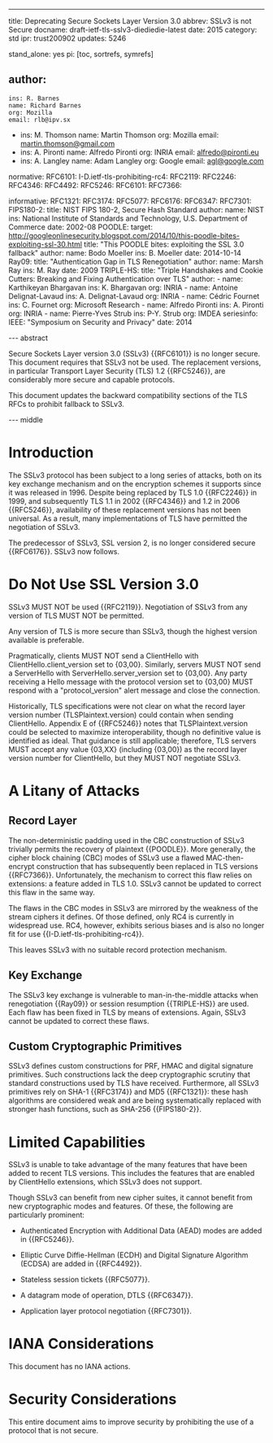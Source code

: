 ---
title: Deprecating Secure Sockets Layer Version 3.0
abbrev: SSLv3 is not Secure
docname: draft-ietf-tls-sslv3-diediedie-latest
date: 2015
category: std
ipr: trust200902
updates: 5246

stand_alone: yes
pi: [toc, sortrefs, symrefs]

author:
 -
    ins: R. Barnes
    name: Richard Barnes
    org: Mozilla
    email: rlb@ipv.sx
 -
    ins: M. Thomson
    name: Martin Thomson
    org: Mozilla
    email: martin.thomson@gmail.com
 -
    ins: A. Pironti
    name: Alfredo Pironti
    org: INRIA
    email: alfredo@pironti.eu
 -
   ins: A. Langley
   name: Adam Langley
   org: Google
   email: agl@google.com


normative:
  RFC6101:
  I-D.ietf-tls-prohibiting-rc4:
  RFC2119:
  RFC2246:
  RFC4346:
  RFC4492:
  RFC5246:
  RFC6101:
  RFC7366:

informative:
  RFC1321:
  RFC3174:
  RFC5077:
  RFC6176:
  RFC6347:
  RFC7301:
  FIPS180-2:
    title: NIST FIPS 180-2, Secure Hash Standard
    author:
      name: NIST
      ins: National Institute of Standards and Technology, U.S. Department of Commerce
    date: 2002-08
  POODLE:
    target: http://googleonlinesecurity.blogspot.com/2014/10/this-poodle-bites-exploiting-ssl-30.html
    title: "This POODLE bites: exploiting the SSL 3.0 fallback"
    author:
      name: Bodo Moeller
      ins: B. Moeller
    date: 2014-10-14
  Ray09:
    title: "Authentication Gap in TLS Renegotiation"
    author:
      name: Marsh Ray
      ins: M. Ray
    date: 2009
  TRIPLE-HS:
    title: "Triple Handshakes and Cookie Cutters: Breaking and Fixing Authentication over TLS"
    author:
      -
        name: Karthikeyan Bhargavan
        ins: K. Bhargavan
        org: INRIA
      -
        name: Antoine Delignat-Lavaud
        ins: A. Delignat-Lavaud
        org: INRIA
      -
        name: Cédric Fournet
        ins: C. Fournet
        org: Microsoft Research
      -
        name: Alfredo Pironti
        ins: A. Pironti
        org: INRIA
      -
        name: Pierre-Yves Strub
        ins: P-Y. Strub
        org: IMDEA
    seriesinfo:
      IEEE: "Symposium on Security and Privacy"
    date: 2014


--- abstract

Secure Sockets Layer version 3.0 (SSLv3) {{RFC6101}} is no longer secure.  This
document requires that SSLv3 not be used.  The replacement versions, in
particular Transport Layer Security (TLS) 1.2 {{RFC5246}}, are considerably more
secure and capable protocols.

This document updates the backward compatibility sections of the TLS RFCs to
prohibit fallback to SSLv3.

--- middle

# Introduction

The SSLv3 protocol has been subject to a long series of attacks, both on its key
exchange mechanism and on the encryption schemes it supports since it was
released in 1996.  Despite being replaced by TLS 1.0 {{RFC2246}} in 1999, and
subsequently TLS 1.1 in 2002 {{RFC4346}} and 1.2 in 2006 {{RFC5246}},
availability of these replacement versions has not been universal.  As a result,
many implementations of TLS have permitted the negotiation of SSLv3.

The predecessor of SSLv3, SSL version 2, is no longer considered secure
{{RFC6176}}.  SSLv3 now follows.

# Do Not Use SSL Version 3.0

SSLv3 MUST NOT be used {{RFC2119}}.  Negotiation of SSLv3 from any version of TLS
MUST NOT be permitted.

Any version of TLS is more secure than SSLv3, though the highest version
available is preferable.

Pragmatically, clients MUST NOT send a ClientHello with
ClientHello.client_version set to {03,00}.  Similarly, servers MUST NOT send a
ServerHello with ServerHello.server_version set to {03,00}.  Any party
receiving a Hello message with the protocol version set to {03,00} MUST
respond with a "protocol_version" alert message and close the connection.

Historically, TLS specifications were not clear on what the record layer version
number (TLSPlaintext.version) could contain when sending ClientHello.  Appendix
E of {{RFC5246}} notes that TLSPlaintext.version could be selected to maximize
interoperability, though no definitive value is identified as ideal.  That
guidance is still applicable; therefore, TLS servers MUST accept any value
{03,XX} (including {03,00}) as the record layer version number for ClientHello,
but they MUST NOT negotiate SSLv3.


# A Litany of Attacks

## Record Layer

The non-deterministic padding used in the CBC construction of SSLv3
trivially permits the recovery of plaintext {{POODLE}}. More generally,
the cipher block chaining (CBC) modes of SSLv3 use a flawed MAC-then-encrypt
construction that has subsequently been replaced in TLS versions {{RFC7366}}.
Unfortunately, the mechanism to correct this flaw relies on extensions: a
feature added in TLS 1.0.  SSLv3 cannot be updated to correct this flaw in the
same way.

The flaws in the CBC modes in SSLv3 are mirrored by the weakness of the stream
ciphers it defines.  Of those defined, only RC4 is currently in widespread use.
RC4, however, exhibits serious biases and is also no longer fit for use
{{I-D.ietf-tls-prohibiting-rc4}}.

This leaves SSLv3 with no suitable record protection mechanism.


## Key Exchange

The SSLv3 key exchange is vulnerable to man-in-the-middle attacks when
renegotiation {{Ray09}} or session resumption {{TRIPLE-HS}} are used.
Each flaw has been fixed in TLS by means of extensions. Again,
SSLv3 cannot be updated to correct these flaws.


## Custom Cryptographic Primitives

SSLv3 defines custom constructions for PRF, HMAC and digital signature
primitives.  Such constructions lack the deep cryptographic scrutiny that
standard constructions used by TLS have received.  Furthermore, all SSLv3
primitives rely on SHA-1 {{RFC3174}} and MD5 {{RFC1321}}: these hash algorithms
are considered weak and are being systematically replaced with stronger hash
functions, such as SHA-256 {{FIPS180-2}}.


# Limited Capabilities

SSLv3 is unable to take advantage of the many features that have been added to
recent TLS versions.  This includes the features that are enabled by ClientHello
extensions, which SSLv3 does not support.

Though SSLv3 can benefit from new cipher suites, it cannot benefit from new
cryptographic modes and features.  Of these, the following are particularly
prominent:

* Authenticated Encryption with Additional Data (AEAD) modes are added in
  {{RFC5246}}.

* Elliptic Curve Diffie-Hellman (ECDH) and Digital Signature Algorithm (ECDSA)
  are added in {{RFC4492}}.

* Stateless session tickets {{RFC5077}}.

* A datagram mode of operation, DTLS {{RFC6347}}.

* Application layer protocol negotiation {{RFC7301}}.


# IANA Considerations

This document has no IANA actions.


# Security Considerations

This entire document aims to improve security by prohibiting the use of a
protocol that is not secure.
